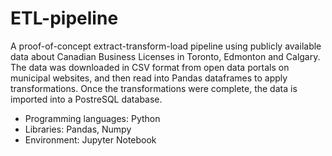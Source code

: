 # ETL-pipeline
A proof-of-concept extract-transform-load pipeline using publicly available data about Canadian Business Licenses in Toronto, Edmonton and Calgary. The data was downloaded in CSV format from open data portals on municipal websites, and then read into Pandas dataframes to apply transformations. Once the transformations were complete, the data is imported into a PostreSQL database.

- Programming languages: Python
- Libraries: Pandas, Numpy
- Environment: Jupyter Notebook
